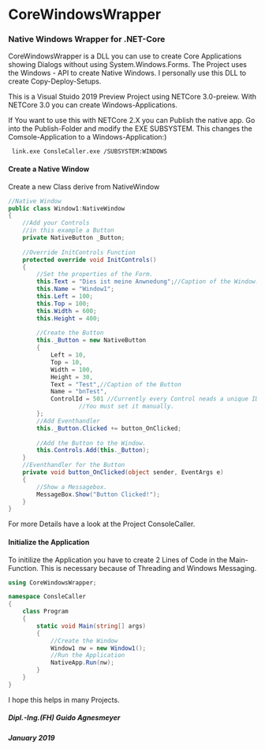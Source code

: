 # CoreWindowsWrapper
### Native Windows Wrapper for .NET-Core

CoreWindowsWrapper is a DLL you can use to create Core Applications showing Dialogs without using System.Windows.Forms.
The Project uses the Windows - API to create Native Windows. I personally use this DLL to create Copy-Deploy-Setups.

This is a Visual Stuido 2019 Preview Project using NETCore 3.0-preiew.
With NETCore 3.0 you can create Windows-Applications.

If You want to use this with NETCore 2.X you can Publish the native app.
Go into the Publish-Folder and modify the EXE SUBSYSTEM. This changes the Comsole-Application to a Windows-Application:)

```batch
 link.exe ConsleCaller.exe /SUBSYSTEM:WINDOWS
```

#### Create a Native Window
Create a new Class derive from NativeWindow

```c#
//Native Window
public class Window1:NativeWindow
{
	//Add your Controls
	//in this example a Button
	private NativeButton _Button;
	
	//Override InitControls Function
	protected override void InitControls()
	{
		//Set the properties of the Form.
		this.Text = "Dies ist meine Anwnedung";//Caption of the Window.
		this.Name = "Window1";
		this.Left = 100;
		this.Top = 100;
		this.Width = 600;
		this.Height = 400;
		
		//Create the Button
		this._Button = new NativeButton
		{
			Left = 10,
			Top = 10,
			Width = 100,
			Height = 30,
			Text = "Test",//Caption of the Button
			Name = "bnTest",
			ControlId = 501 //Currently every Control neads a unique ID. 
					//You must set it manually.
		};	
		//Add Eventhandler
		this._Button.Clicked += button_OnClicked;
		
		//Add the Button to the Window.
		this.Controls.Add(this._Button);
	}
	//Eventhandler for the Button
	private void button_OnClicked(object sender, EventArgs e)
	{
		//Show a Messagebox.
		MessageBox.Show("Button Clicked!");
	}
}
```
For more Details have a look at the Project ConsoleCaller.

#### Initialize the Application
To initilize the Application you have to create 2 Lines of Code in the Main-Function.
This is necessary because of Threading and Windows Messaging.
```C#
using CoreWindowsWrapper;

namespace ConsleCaller
{
    class Program
    {
        static void Main(string[] args)
        {
            //Create the Window
            Window1 nw = new Window1();
            //Run the Application
            NativeApp.Run(nw);
        }
    }
}
```

I hope this helps in many Projects. 

##### Dipl.-Ing.(FH) Guido Agnesmeyer
##### January 2019

